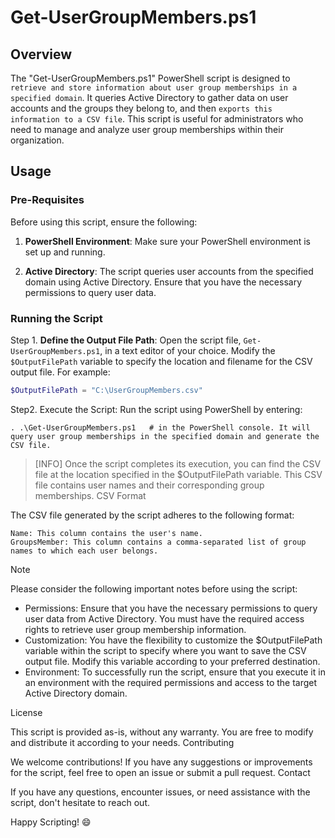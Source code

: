 # Get-UserGroupMembers.ps1

## Overview

The "Get-UserGroupMembers.ps1" PowerShell script is designed to `retrieve and store information about user group memberships in a specified domain`. It queries Active Directory to gather data on user accounts and the groups they belong to, and then `exports this information to a CSV file`. This script is useful for administrators who need to manage and analyze user group memberships within their organization.

## Usage

### Pre-Requisites

Before using this script, ensure the following:

1. **PowerShell Environment**: Make sure your PowerShell environment is set up and running.

2. **Active Directory**: The script queries user accounts from the specified domain using Active Directory. Ensure that you have the necessary permissions to query user data.

### Running the Script

Step 1. **Define the Output File Path**: Open the script file, `Get-UserGroupMembers.ps1`, in a text editor of your choice. Modify the `$OutputFilePath` variable to specify the location and filename for the CSV output file. For example:

   ```powershell
   $OutputFilePath = "C:\UserGroupMembers.csv"
   ```

Step2. Execute the Script: Run the script using PowerShell by entering:
```
. .\Get-UserGroupMembers.ps1   # in the PowerShell console. It will query user group memberships in the specified domain and generate the CSV file.
```

>[INFO]
>Once the script completes its execution, you can find the CSV file at the location specified in the $OutputFilePath variable.
>This CSV file contains user names and their corresponding group memberships.
>CSV Format


The CSV file generated by the script adheres to the following format:

    Name: This column contains the user's name.
    GroupsMember: This column contains a comma-separated list of group names to which each user belongs.

>[!Note]
>Please consider the following important notes before using the script:
> - Permissions: Ensure that you have the necessary permissions to query user data from Active Directory. You must have the required access rights to retrieve user group membership information.
> - Customization: You have the flexibility to customize the $OutputFilePath variable within the script to specify where you want to save the CSV output file. Modify this variable according to your preferred destination.
> - Environment: To successfully run the script, ensure that you execute it in an environment with the required permissions and access to the target Active Directory domain.


License

This script is provided as-is, without any warranty. You are free to modify and distribute it according to your needs.
Contributing

We welcome contributions! If you have any suggestions or improvements for the script, feel free to open an issue or submit a pull request.
Contact

If you have any questions, encounter issues, or need assistance with the script, don't hesitate to reach out.

Happy Scripting! 😄
